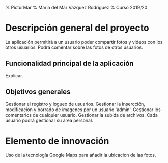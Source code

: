 % PicturMar
% Maria del Mar Vazquez Rodriguez
% Curso 2019/20

# Descripción general del proyecto

La aplicación permitirá a un usuario poder compartir fotos y videos con los otros usuarios. Podrá comentar sobre las fotos de otros usuarios.

## Funcionalidad principal de la aplicación

Explicar.

## Objetivos generales

Gestionar el registro y logueo de usuarios.
Gestionar la insercción, modificación y borrado de imagenes por un usuario 'admin'.
Gestionar los comentarios de cualquier usuario.
Gestionar la subida de archivos.
Cada usuario podrá gestionar su area personal.


# Elemento de innovación

Uso de la tecnología Google Maps para añadir la ubicacion de las fotos.
